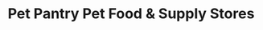 ---
title: "Pet Pantry Pet Food & Supply Stores"
url: /vancouver/pet-pantry-pet-food-und-supply-stores/
shop: Tiere
---